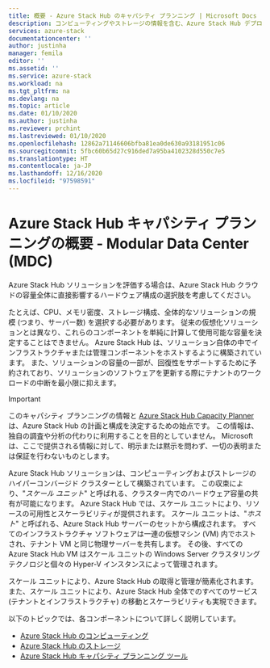 ```yaml
---
title: 概要 - Azure Stack Hub のキャパシティ プランニング | Microsoft Docs
description: コンピューティングやストレージの情報を含む、Azure Stack Hub デプロイのキャパシティ プランニングについて説明します。
services: azure-stack
documentationcenter: ''
author: justinha
manager: femila
editor: ''
ms.assetid: ''
ms.service: azure-stack
ms.workload: na
ms.tgt_pltfrm: na
ms.devlang: na
ms.topic: article
ms.date: 01/10/2020
ms.author: justinha
ms.reviewer: prchint
ms.lastreviewed: 01/10/2020
ms.openlocfilehash: 12862a71146606bfba81ea0de630a93181951c06
ms.sourcegitcommit: 5fbc60b65d27c916ded7a95ba4102328d550c7e5
ms.translationtype: HT
ms.contentlocale: ja-JP
ms.lasthandoff: 12/16/2020
ms.locfileid: "97598591"
---
```

# <a name="overview-of-azure-stack-hub-capacity-planning---modular-data-center-mdc"></a>Azure Stack Hub キャパシティ プランニングの概要 - Modular Data Center (MDC)

Azure Stack Hub ソリューションを評価する場合は、Azure Stack Hub クラウドの容量全体に直接影響するハードウェア構成の選択肢を考慮してください。 

たとえば、CPU、メモリ密度、ストレージ構成、全体的なソリューションの規模 (つまり、サーバー数) を選択する必要があります。 従来の仮想化ソリューションとは異なり、これらのコンポーネントを単純に計算して使用可能な容量を決定することはできません。 Azure Stack Hub は、ソリューション自体の中でインフラストラクチャまたは管理コンポーネントをホストするように構築されています。 また、ソリューションの容量の一部が、回復性をサポートするために予約されており、ソリューションのソフトウェアを更新する際にテナントのワークロードの中断を最小限に抑えます。 

> [!IMPORTANT]
> このキャパシティ プランニングの情報と [Azure Stack Hub Capacity Planner](https://aka.ms/azstackcapacityplanner) は、Azure Stack Hub の計画と構成を決定するための始点です。 この情報は、独自の調査や分析の代わりに利用することを目的としていません。 Microsoft は、ここで提供される情報に対して、明示または黙示を問わず、一切の表明または保証を行わないものとします。
 
Azure Stack Hub ソリューションは、コンピューティングおよびストレージのハイパーコンバージド クラスターとして構築されています。 この収束により、"*スケール ユニット*" と呼ばれる、クラスター内でのハードウェア容量の共有が可能になります。 Azure Stack Hub では、スケール ユニットにより、リソースの可用性とスケーラビリティが提供されます。 スケール ユニットは、"*ホスト*" と呼ばれる、Azure Stack Hub サーバーのセットから構成されます。 すべてのインフラストラクチャ ソフトウェアは一連の仮想マシン (VM) 内でホストされ、テナント VM と同じ物理サーバーを共有します。 その後、すべての Azure Stack Hub VM はスケール ユニットの Windows Server クラスタリング テクノロジと個々の Hyper-V インスタンスによって管理されます。 

スケール ユニットにより、Azure Stack Hub の取得と管理が簡素化されます。 また、スケール ユニットにより、Azure Stack Hub 全体でのすべてのサービス (テナントとインフラストラクチャ) の移動とスケーラビリティも実現できます。 

以下のトピックでは、各コンポーネントについて詳しく説明しています。

- [Azure Stack Hub のコンピューティング](../operator/azure-stack-capacity-planning-compute.md)
- [Azure Stack Hub のストレージ](../operator/azure-stack-capacity-planning-storage.md)
- [Azure Stack Hub キャパシティ プランニング ツール](azure-stack-capacity-planner.md)

